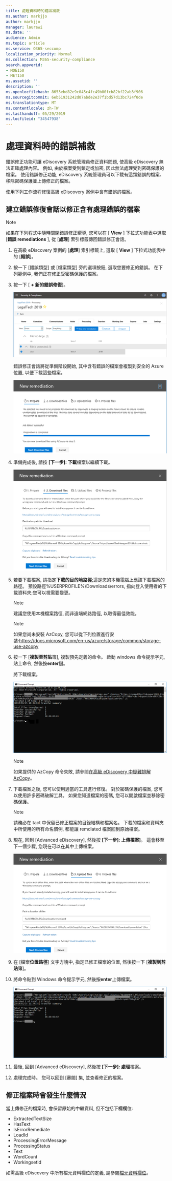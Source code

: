 ```yaml
---
title: 處理資料時的錯誤補救
ms.author: markjjo
author: markjjo
manager: laurawi
ms.date: ''
audience: Admin
ms.topic: article
ms.service: O365-seccomp
localization_priority: Normal
ms.collection: M365-security-compliance
search.appverid:
- MOE150
- MET150
ms.assetid: ''
description: ''
ms.openlocfilehash: 8653ebd82e9c045c4fc49b00fcb82bf22ab3f906
ms.sourcegitcommit: 6eb51931242d07abde2e37f1bd57d13bc724f0de
ms.translationtype: MT
ms.contentlocale: zh-TW
ms.lasthandoff: 05/29/2019
ms.locfileid: "34547938"
---
```

# <a name="error-remediation-when-processing-data"></a>處理資料時的錯誤補救

錯誤修正功能可讓 eDiscovery 系統管理員修正資料問題, 使高級 eDiscovery 無法正確處理內容。 例如, 由於檔案受到鎖定或加密, 因此無法處理受到密碼保護的檔案。 使用錯誤修正功能, eDiscovery 系統管理員可以下載有這類錯誤的檔案、移除密碼保護並上傳修正的檔案。

使用下列工作流程修復高級 eDiscovery 案例中含有錯誤的檔案。

## <a name="creating-an-error-remediation-session-to-remediate-files-with-processing-errors"></a>建立錯誤修復會話以修正含有處理錯誤的檔案

>[!NOTE]
>如果在下列程式中隨時關閉錯誤修正嚮導, 您可以在 [ **View** ] 下拉式功能表中選取 [**錯誤 remediations** ], 從 [**處理**] 索引標籤傳回錯誤修正會話。

1. 在高級 eDiscovery 案例的 [**處理**] 索引標籤上, 選取 [ **View** ] 下拉式功能表中的 [**錯誤**]。

2. 按一下 [錯誤類型] 或 [檔案類型] 旁的選項按鈕, 選取您要修正的錯誤。  在下列範例中, 我們正在修正受密碼保護的檔案。

3. 按一下 [ **+ 新的錯誤修復**]。

    ![錯誤修正](../media/8c2faf1a-834b-44fc-b418-6a18aed8b81a.png)

    錯誤修正會話將從準備階段開始, 其中含有錯誤的檔案會複製到安全的 Azure 位置, 以便下載這些檔案。

    ![準備錯誤修復](../media/390572ec-7012-47c4-a6b6-4cbb5649e8a8.png)

4. 準備完成後, 請按 **[下一步]: 下載**檔案以繼續下載。

    ![下載檔案](../media/6ac04b09-8e13-414a-9e24-7c75ba586363.png)

5. 若要下載檔案, 請指定**下載的目的地路徑**;這是您的本機電腦上應該下載檔案的路徑。  預設路徑%USERPROFILE%\Downloads\errors, 指向登入使用者的下載資料夾;您可以視需要變更。

    >[!NOTE]
    >建議您使用本機檔案路徑, 而非遠端網路路徑, 以取得最佳效能。

    > [!NOTE]
    > 如果您尚未安裝 AzCopy, 您可以從下列位置進行安裝:https://docs.microsoft.com/en-us/azure/storage/common/storage-use-azcopy

6. 按一下 [**複製至剪貼**簿], 複製預先定義的命令。 啟動 windows 命令提示字元, 貼上命令, 然後按**enter**鍵。  

    將下載檔案。

    ![準備錯誤修復](../media/f364ab4d-31c5-4375-b69f-650f694a2f69.png)

    > [!NOTE]
    > 如果提供的 AzCopy 命令失敗, 請參閱[在高級 eDiscovery 中疑難排解 AzCopy](troubleshooting-azcopy.md)。

7. 下載檔案之後, 您可以使用適當的工具進行修復。 對於密碼保護的檔案, 您可以使用許多密碼破解工具。 如果您知道檔案的密碼, 您可以開啟檔案並移除密碼保護。
    > [!NOTE]
    > 請務必在 tact 中保留已修正檔案的目錄結構和檔案名。  下載的檔案和資料夾中所使用的所有命名慣例, 都能讓 remdiated 檔案回到原始檔案。

8. 現在, 回到 [Advanced eDiscovery], 然後按 **[下一步]: 上傳檔案]**。  這會移至下一個步驟, 您現在可以在其中上傳檔案。

    ![上傳檔案](../media/af3d8617-1bab-4ecd-8de0-22e53acba240.png)

9. 在 [檔案**位置路徑**] 文字方塊中, 指定已修正檔案的位置, 然後按一下 [**複製到剪貼**簿]。

10. 將命令貼到 Windows 命令提示字元, 然後按**enter**上傳檔案。

    ![ff2ff691-629f-4065-9b37-5333f937daf6 .png](../media/ff2ff691-629f-4065-9b37-5333f937daf6.png)

11. 最後, 回到 [Advanced eDiscovery], 然後按 **[下一步]: 處理**檔案。

12. 處理完成時。  您可以回到 [審閱] 集, 並查看修正的檔案。

## <a name="what-happens-when-files-are-remediated"></a>修正檔案時會發生什麼情況

當上傳修正的檔案時, 會保留原始的中繼資料, 但不包括下欄欄位: 

- ExtractedTextSize
- HasText
- IsErrorRemediate
- LoadId
- ProcessingErrorMessage
- ProcessingStatus
- Text
- WordCount
- WorkingsetId

如需高級 eDiscovery 中所有檔元資料欄位的定義, 請參閱[檔元資料欄位](document-metadata-fields.md)。
